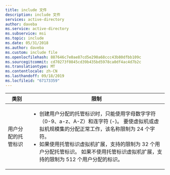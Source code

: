 ```yaml
---
title: include 文件
description: include 文件
services: active-directory
author: daveba
ms.service: active-directory
ms.subservice: msi
ms.topic: include
ms.date: 05/31/2018
ms.author: daveba
ms.custom: include file
ms.openlocfilehash: 887646c7e0ae87cd5e290a68ccc43b80dfbb109c
ms.sourcegitcommit: cd70273f0845cd39b435bd5978ca0df4ac4d7b2c
ms.translationtype: MT
ms.contentlocale: zh-CN
ms.lasthandoff: 09/18/2019
ms.locfileid: "67173359"
---
```

| 类别 | 限制 |
| --- | --- |
| 用户分配的托管标识 | <ul><li>创建用户分配的托管标识时，只能使用字母数字字符（0-9、a-z、A-Z）和连字符 (-)。 要使虚拟机或虚拟机规模集的分配正常工作，该名称限制为 24 个字符。</li><li>如果使用托管标识虚拟机扩展，支持的限制为 32 个用户分配托管标识。 如果不使用托管标识虚拟机扩展，支持的限制为 512 个用户分配的标识。</li>|

